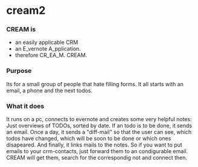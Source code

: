 # cream2

### CREAM is
* an easily applicable CRM
* an E_vernote A_pplication.
* therefore CR_EA_M. CREAM.

### Purpose
Its for a small group of people that hate filling forms.
It all starts with an email, a phone and the next todos.

### What it does
It runs on a pc, connects to evernote and creates some very
helpful notes: Just overviews of TODOs, sorted by date.
If an todo is to be done, it sends an email.
Once a day, it sends a "diff-mail" so that the user
can see, which todos have changed, which will be soon to
be done or which ones disapeared.
And finally, it links mails to the notes. So if you want
to put emails to your crm-contacts, just forward them to
an condigurable email. CREAM will get them, search for the
correspondig not and connect then.




